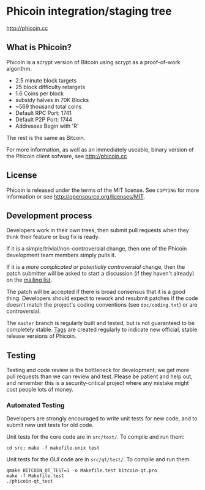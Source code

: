 Phicoin integration/staging tree
================================

http://phicoin.cc


What is Phicoin?
----------------

Phicoin is a scrypt version of Bitcoin using scrypt as a proof-of-work algorithm.
 - 2.5 minute block targets
 - 25 block difficulty retargets
 - 1.6 Coins per block
 - subsidy halves in 70K Blocks
 - ~569 thousand total coins
 - Default RPC Port: 1741
 - Default P2P Port: 1744
 - Addresses Begin with 'R'

The rest is the same as Bitcoin.

For more information, as well as an immediately useable, binary version of
the Phicoin client sofware, see http://phicoin.cc

License
-------

Phicoin is released under the terms of the MIT license. See `COPYING` for more
information or see http://opensource.org/licenses/MIT.

Development process
-------------------

Developers work in their own trees, then submit pull requests when they think
their feature or bug fix is ready.

If it is a simple/trivial/non-controversial change, then one of the Phicoin
development team members simply pulls it.

If it is a *more complicated or potentially controversial* change, then the patch
submitter will be asked to start a discussion (if they haven't already) on the
[mailing list](http://sourceforge.net/mailarchive/forum.php?forum_name=bitcoin-development).

The patch will be accepted if there is broad consensus that it is a good thing.
Developers should expect to rework and resubmit patches if the code doesn't
match the project's coding conventions (see `doc/coding.txt`) or are
controversial.

The `master` branch is regularly built and tested, but is not guaranteed to be
completely stable. [Tags](https://github.com/bitcoin/bitcoin/tags) are created
regularly to indicate new official, stable release versions of Phicoin.

Testing
-------

Testing and code review is the bottleneck for development; we get more pull
requests than we can review and test. Please be patient and help out, and
remember this is a security-critical project where any mistake might cost people
lots of money.

### Automated Testing

Developers are strongly encouraged to write unit tests for new code, and to
submit new unit tests for old code.

Unit tests for the core code are in `src/test/`. To compile and run them:

    cd src; make -f makefile.unix test

Unit tests for the GUI code are in `src/qt/test/`. To compile and run them:

    qmake BITCOIN_QT_TEST=1 -o Makefile.test bitcoin-qt.pro
    make -f Makefile.test
    ./phicoin-qt_test

